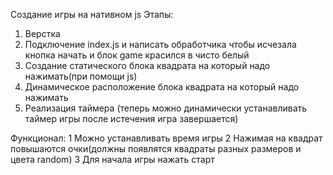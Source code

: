 Создание игры на нативном js
Этапы:

1. Верстка
2. Подключение index.js и написать обработчика чтобы исчезала кнопка начать и блок game красился в чисто белый
3. Создание статического блока квадрата на который надо нажимать(при помощи js)
4. Динамическое расположение блока квадрата на который надо нажимать
5. Реализация таймера (теперь можно динамически устанавливать таймер игры после истечения игра завершается)

Функционал:
1 Можно устанавливать время игры
2 Нажимая на квадрат повышаются очки(должны появлятся квадраты разных размеров и цвета random)
3 Для начала игры нажать старт
